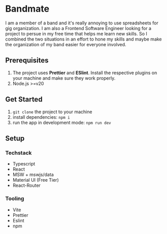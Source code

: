 # Bandmate

I am a member of a band and it's really annoying to use spreadsheets for gig organization. I am also a Frontend Software Engineer looking for a project to persue in my free time that helps me learn new skills. So I combined the two situations in an effort to hone my skills and maybe make the organization of my band easier for everyone involved.

## Prerequisites

1. The project uses **Prettier** and **ESlint**. Install the respective plugins on your machine and make sure they work properly.
2. Node.js >=v20

## Get Started

1. `git clone` the project to your machine
1. install dependencies: `npm i`
1. run the app in development mode: `npm run dev`

## Setup

### Techstack

- Typescript
- React
- MSW + mswjs/data
- Material UI (Free Tier)
- React-Router

### Tooling

- Vite
- Prettier
- Eslint
- npm
